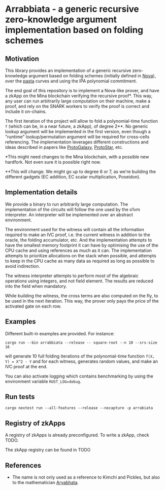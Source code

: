 # Arrabbiata - a generic recursive zero-knowledge argument implementation based on folding schemes

## Motivation

This library provides an implementation of a generic recursive zero-knowledge
argument based on folding schemes (initially defined in
[Nova](https://eprint.iacr.org/2021/370)), over the
[pasta](https://github.com/zcash/pasta_curves) curves and using the IPA
polynomial commitment.

The end goal of this repository is to implement a Nova-like prover, and have a zkApp
on the Mina blockchain verifying the recursive proof*. This way, any user can run
arbitrarily large computation on their machine, make a proof, and rely on the
SNARK workers to verify the proof is correct and include it on-chains.

The first iteration of the project will allow to fold a polynomial-time function
`f` (which can be, in a near future, a zkApp), of degree 2**. No generic lookup
argument will be implemented in the first version, even though a "runtime"
lookup/permutation argument will be required
for cross-cells referencing. The implementation leverages different
constructions and ideas described in papers like
[ProtoGalaxy](https://eprint.iacr.org/2023/1106),
[ProtoStar](https://eprint.iacr.org/2023/620), etc.

*This might need changes to the Mina blockchain, with a possible new hardfork.
Not even sure it is possible right now.

**This will change. We might go up to degree 6 or 7, as we're building the
different gadgets (EC addition, EC scalar multiplication, Poseidon).

## Implementation details

We provide a binary to run arbitrarily large computation.
The implementation of the circuits will follow the one used by the o1vm
interpreter. An interpreter will be implemented over an abstract environment.

The environment used for the witness will contain all the information required
to make an IVC proof, i.e. the current witness in addition to the oracle, the
folding accumulator, etc. And the implementation attempts to have the smallest
memory footprint it can have by optimising the use of the CPU cache and using
references as much as it can. The implementation attempts to prioritize
allocations on the stack when possible, and attempts to keep in the CPU cache as
many data as required as long as possible to avoid indirection.

The witness interpreter attempts to perform most of the algebraic operations
using integers, and not field element. The results are reduced into the field
when mandatory.

While building the witness, the cross terms are also computed on the fly, to be
used in the next iteration. This way, the prover only pays the price of the
activated gate on each row.

## Examples

Different built-in examples are provided. For instance:
```
cargo run --bin arrabbiata --release -- square-root --n 10 --srs-size 16
```

will generate 10 full folding iterations of the polynomial-time function `f(X, Y) =
X^2 - Y` and for each witness, generates random values, and make an IVC proof at
the end.

You can also activate logging which contains benchmarking by using the
environment variable `RUST_LOG=debug`.

## Run tests

```
cargo nextest run --all-features --release --nocapture -p arrabiata
```

## Registry of zkApps

A registry of zkApps is already preconfigured.
To write a zkApp, check TODO.

The zkApp registry can be found in TODO

<!-- The idea is to able to load at runtime a function of type <E:
InterpreterEnv> -> () which takes an environment as a parameter, and anything
can be built from there, in Rust, directly. We simply need to provide an
interface. A zkApp can use up to N columns, N being the value defined in the
lib.rs file. In this registry, we could have for instance o1VM -->

<!-- The user should also be able to switch the IVC circuit to use different
versions over time. It can also be done using a registry. We keep only one IVC
circuit for now -->

## References

- The name is not only used as a reference to Kimchi and Pickles, but also to
  the mathematician [Aryabhata](https://en.wikipedia.org/wiki/Aryabhata).
